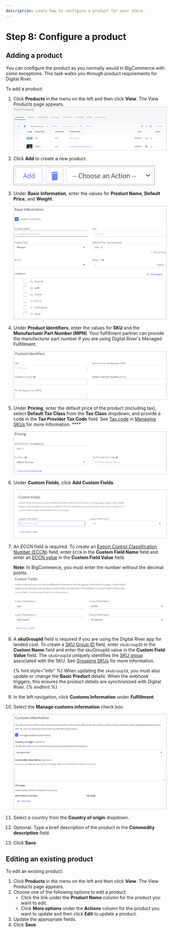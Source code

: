 ```yaml
---
description: Learn how to configure a product for your store.
---
```


# Step 8: Configure a product

## Adding a product

You can configure the product as you normally would in BigCommerce with some exceptions. This task walks you through product requirements for Digital River.

To add a product:

1. Click **Products** in the menu on the left and then click **View**. The View Products page appears.\
   ![](../.gitbook/assets/View-Products.png)
2.  Click **Add** to create a new product.

    ![](../.gitbook/assets/Add.png)
3.  Under **Basic Information**, enter the values for **Product Name**, **Default Price**, and **Weight**.

    ![](../.gitbook/assets/Basic-Information.png)
4.  Under **Product Identifiers**, enter the values for **SKU** and the **Manufacturer Part Number (MPN)**. Your fulfillment partner can provide the manufacturer part number if you are using Digital River's Managed Fulfillment.

    ![](../.gitbook/assets/Product-Identifiers.png)
5.  Under **Pricing**, enter the default price of the product (including tax), select **Default Tax Class** from the **Tax Class** dropdown, and provide a code in the **Tax Provider Tax Code** field. See [Tax code](https://docs.digitalriver.com/digital-river-api/skus/creating-and-updating-skus#tax-code) in [Managing SKUs](https://docs.digitalriver.com/digital-river-api/skus/creating-and-updating-skus) for more information. ****&#x20;

    ![](../.gitbook/assets/Pricing.png)
6.  Under **Custom Fields**, click **Add Custom Fields**.

    ![](../.gitbook/assets/Custom-Fields.png)
7.  An ECCN field is required. To create an [Export Control Classification Number (ECCN)](https://docs.digitalriver.com/digital-river-api/skus/creating-and-updating-skus#eccn) field, enter `ECCN` in the **Custom Field Name** field and enter an [ECCN value](https://www.bis.doc.gov/index.php/licensing/commerce-control-list-classification/export-control-classification-number-eccn) in the **Custom Field Value** field.

    **Note**: In BigCommerce, you must enter the number without the decimal points.\
    ![](<../.gitbook/assets/Custom Fields (1).png>)
8.  A **skuGroupId** field is required if you are using the Digital River app for landed cost. To create a [SKU Group ID](https://docs.digitalriver.com/digital-river-api/skus/setting-up-sku-groups#unique-identifier) field, enter `skuGroupID` in the **Custom Name** field and enter the skuGroupId value in the **Custom Field Value** field.  The `skuGroupId` uniquely identifies the [SKU group](https://www.digitalriver.com/docs/digital-river-api-reference/#tag/SKUs) associated with the SKU.  See [Grouping SKUs](https://docs.digitalriver.com/digital-river-api/skus/setting-up-sku-groups) for more information.

    {% hint style="info" %}
    When updating the `skuGroupId`, you must also update or change the **Basic Product** details. When the webhook triggers, this ensures the product details are synchronized with Digital River.
    {% endhint %}
9. In the left navigation, click **Customs Information** under **Fulfillment**.
10. Select the **Manage customs information** check box.

    ![](<../.gitbook/assets/Customs Information.png>)
11. Select a country from the **Country of origin** dropdown.&#x20;
12. Optional. Type a brief description of the product in the **Commodity description** field.
13. Click **Save**.

## Editing an existing product

To edit an existing product:

1. Click **Products** in the menu on the left and then click **View**. The View Products page appears.
2. Choose one of the following options to edit a product:
   * Click the link under the **Product Name** column for the product you want to edit.
   * Click **More options** under the **Actions** column for the product you want to update and then click **Edit** to update a product.
3. Update the appropriate fields.
4. Click **Save**.
